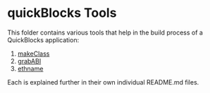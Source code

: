 # quickBlocks Tools

This folder contains various tools that help in the build process of a QuickBlocks application:

1. [makeClass](makeClass)
2. [grabABI](grabABI)
3. [ethname](ethname)

Each is explained further in their own individual README.md files.
